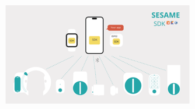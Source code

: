 ![SesameSDK](https://github.com/CANDY-HOUSE/.github/blob/main/profile/images/SesameSDK.png?raw=true)

